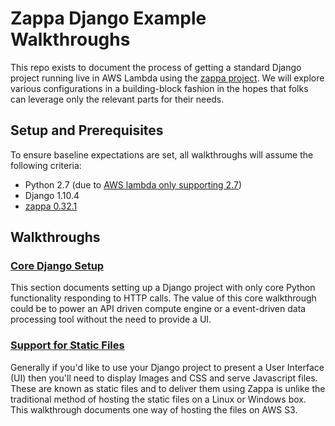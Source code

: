 # Zappa Django Example Walkthroughs

This repo exists to document the process of getting a standard Django project running live in AWS Lambda using the 
[zappa project](https://github.com/Miserlou/Zappa).  We will explore various configurations in a building-block fashion in the hopes that folks can leverage only the relevant parts for their needs.

## Setup and Prerequisites 

To ensure baseline expectations are set, all walkthroughs will assume the following criteria:

* Python 2.7 (due to [AWS lambda only supporting 2.7](http://docs.aws.amazon.com/lambda/latest/dg/current-supported-versions.html)) 
* Django 1.10.4
* [zappa 0.32.1](https://pypi.python.org/pypi/zappa)

## Walkthroughs

### [Core Django Setup](core_django_setup.md)

This section documents setting up a Django project with only core Python functionality responding to HTTP calls.  The value of this core walkthrough could be to power an API driven compute engine or a event-driven data processing tool without the need to provide a UI.

### [Support for Static Files](static_files.md)

Generally if you'd like to use your Django project to present a User Interface (UI) then you'll need to display Images and CSS and serve Javascript files.  These are known as static files and to deliver them using Zappa is unlike the traditional method of hosting the static files on a Linux or Windows box.  This walkthrough documents one way of hosting the files on AWS S3.